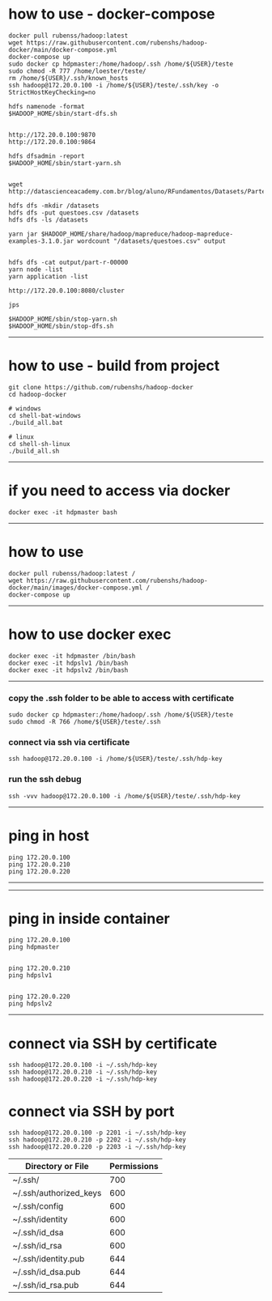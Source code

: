 # how to use - docker-compose
```
docker pull rubenss/hadoop:latest
wget https://raw.githubusercontent.com/rubenshs/hadoop-docker/main/docker-compose.yml
docker-compose up
sudo docker cp hdpmaster:/home/hadoop/.ssh /home/${USER}/teste
sudo chmod -R 777 /home/loester/teste/
rm /home/${USER}/.ssh/known_hosts
ssh hadoop@172.20.0.100 -i /home/${USER}/teste/.ssh/key -o StrictHostKeyChecking=no

hdfs namenode -format
$HADOOP_HOME/sbin/start-dfs.sh


http://172.20.0.100:9870
http://172.20.0.100:9864

hdfs dfsadmin -report
$HADOOP_HOME/sbin/start-yarn.sh


wget http://datascienceacademy.com.br/blog/aluno/RFundamentos/Datasets/Parte2/questoes.csv

hdfs dfs -mkdir /datasets
hdfs dfs -put questoes.csv /datasets
hdfs dfs -ls /datasets

yarn jar $HADOOP_HOME/share/hadoop/mapreduce/hadoop-mapreduce-examples-3.1.0.jar wordcount "/datasets/questoes.csv" output


hdfs dfs -cat output/part-r-00000
yarn node -list
yarn application -list

http://172.20.0.100:8080/cluster

jps

$HADOOP_HOME/sbin/stop-yarn.sh
$HADOOP_HOME/sbin/stop-dfs.sh

```
---

# how to use - build from project
```
git clone https://github.com/rubenshs/hadoop-docker
cd hadoop-docker

# windows
cd shell-bat-windows
./build_all.bat

# linux
cd shell-sh-linux
./build_all.sh
```
---
# if you need to access via docker
```
docker exec -it hdpmaster bash
```
---
# how to use
```
docker pull rubenss/hadoop:latest /
wget https://raw.githubusercontent.com/rubenshs/hadoop-docker/main/images/docker-compose.yml /
docker-compose up
```
---
# how to use docker exec
```
docker exec -it hdpmaster /bin/bash
docker exec -it hdpslv1 /bin/bash
docker exec -it hdpslv2 /bin/bash
```
---
### copy the .ssh folder to be able to access with certificate
```
sudo docker cp hdpmaster:/home/hadoop/.ssh /home/${USER}/teste
sudo chmod -R 766 /home/${USER}/teste/.ssh
```
### connect via ssh via certificate
```
ssh hadoop@172.20.0.100 -i /home/${USER}/teste/.ssh/hdp-key
```
### run the ssh debug
```
ssh -vvv hadoop@172.20.0.100 -i /home/${USER}/teste/.ssh/hdp-key
```
---
# ping in host
```
ping 172.20.0.100
ping 172.20.0.210
ping 172.20.0.220
```
---
---
# ping in inside container
```
ping 172.20.0.100 
ping hdpmaster


ping 172.20.0.210
ping hdpslv1


ping 172.20.0.220
ping hdpslv2
```
---
# connect via SSH by certificate
```
ssh hadoop@172.20.0.100 -i ~/.ssh/hdp-key
ssh hadoop@172.20.0.210 -i ~/.ssh/hdp-key
ssh hadoop@172.20.0.220 -i ~/.ssh/hdp-key
```
# connect via SSH by port
```
ssh hadoop@172.20.0.100 -p 2201 -i ~/.ssh/hdp-key
ssh hadoop@172.20.0.210 -p 2202 -i ~/.ssh/hdp-key
ssh hadoop@172.20.0.220 -p 2203 -i ~/.ssh/hdp-key
```

| Directory or File      | Permissions
|---|---|
| ~/.ssh/                | 700
| ~/.ssh/authorized_keys | 600
| ~/.ssh/config          | 600
| ~/.ssh/identity        | 600
| ~/.ssh/id_dsa          | 600
| ~/.ssh/id_rsa          | 600
| ~/.ssh/identity.pub    | 644
| ~/.ssh/id_dsa.pub      | 644
| ~/.ssh/id_rsa.pub      | 644